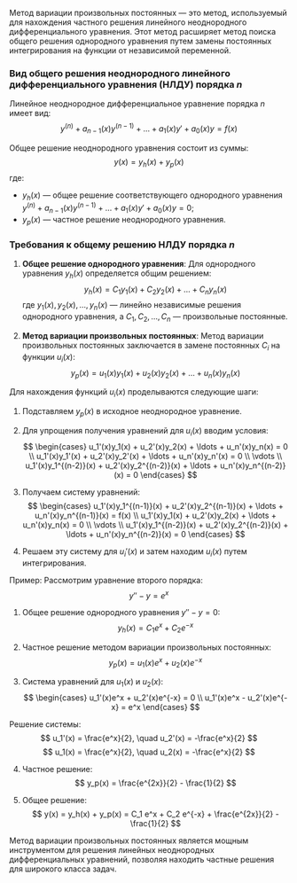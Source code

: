 Метод вариации произвольных постоянных — это метод, используемый для нахождения частного решения линейного неоднородного дифференциального уравнения. Этот метод расширяет метод поиска общего решения однородного уравнения путем замены постоянных интегрирования на функции от независимой переменной.

### Вид общего решения неоднородного линейного дифференциального уравнения (НЛДУ) порядка $n$
Линейное неоднородное дифференциальное уравнение порядка $n$ имеет вид:
$$ y^{(n)} + a_{n-1}(x)y^{(n-1)} + \ldots + a_1(x)y' + a_0(x)y = f(x) $$

Общее решение неоднородного уравнения состоит из суммы:
$$ y(x) = y_h(x) + y_p(x) $$
где:
- $y_h(x)$ — общее решение соответствующего однородного уравнения $y^{(n)} + a_{n-1}(x)y^{(n-1)} + \ldots + a_1(x)y' + a_0(x)y = 0$;
- $y_p(x)$ — частное решение неоднородного уравнения.

### Требования к общему решению НЛДУ порядка $n$
1. **Общее решение однородного уравнения**:
   Для однородного уравнения $y_h(x)$ определяется общим решением:
   $$ y_h(x) = C_1 y_1(x) + C_2 y_2(x) + \ldots + C_n y_n(x) $$
   где $y_1(x), y_2(x), \ldots, y_n(x)$ — линейно независимые решения однородного уравнения, а $C_1, C_2, \ldots, C_n$ — произвольные постоянные.

2. **Метод вариации произвольных постоянных**:
   Метод вариации произвольных постоянных заключается в замене постоянных $C_i$ на функции $u_i(x)$:
   $$ y_p(x) = u_1(x)y_1(x) + u_2(x)y_2(x) + \ldots + u_n(x)y_n(x) $$

Для нахождения функций $u_i(x)$ проделываются следующие шаги:
1. Подставляем $y_p(x)$ в исходное неоднородное уравнение.
2. Для упрощения получения уравнений для $u_i(x)$ вводим условия:
   $$
   \begin{cases}
   u_1'(x)y_1(x) + u_2'(x)y_2(x) + \ldots + u_n'(x)y_n(x) = 0 \\
   u_1'(x)y_1'(x) + u_2'(x)y_2'(x) + \ldots + u_n'(x)y_n'(x) = 0 \\
   \vdots \\
   u_1'(x)y_1^{(n-2)}(x) + u_2'(x)y_2^{(n-2)}(x) + \ldots + u_n'(x)y_n^{(n-2)}(x) = 0
   \end{cases}
   $$

3. Получаем систему уравнений:
   $$
   \begin{cases}
   u_1'(x)y_1^{(n-1)}(x) + u_2'(x)y_2^{(n-1)}(x) + \ldots + u_n'(x)y_n^{(n-1)}(x) = f(x) \\
   u_1'(x)y_1(x) + u_2'(x)y_2(x) + \ldots + u_n'(x)y_n(x) = 0 \\
   \vdots \\
   u_1'(x)y_1^{(n-2)}(x) + u_2'(x)y_2^{(n-2)}(x) + \ldots + u_n'(x)y_n^{(n-2)}(x) = 0
   \end{cases}
   $$

4. Решаем эту систему для $u_i'(x)$ и затем находим $u_i(x)$ путем интегрирования.

Пример:
Рассмотрим уравнение второго порядка:
$$ y'' - y = e^x $$

1. Общее решение однородного уравнения $y'' - y = 0$:
   $$ y_h(x) = C_1 e^x + C_2 e^{-x} $$

2. Частное решение методом вариации произвольных постоянных:
   $$ y_p(x) = u_1(x)e^x + u_2(x)e^{-x} $$

3. Система уравнений для $u_1(x)$ и $u_2(x)$:
   $$
   \begin{cases}
   u_1'(x)e^x + u_2'(x)e^{-x} = 0 \\
   u_1'(x)e^x - u_2'(x)e^{-x} = e^x
   \end{cases}
   $$

Решение системы:
   $$
   u_1'(x) = \frac{e^x}{2}, \quad u_2'(x) = -\frac{e^x}{2}
   $$
   $$
   u_1(x) = \frac{e^x}{2}, \quad u_2(x) = -\frac{e^x}{2}
   $$

4. Частное решение:
   $$
   y_p(x) = \frac{e^{2x}}{2} - \frac{1}{2}
   $$

5. Общее решение:
   $$
   y(x) = y_h(x) + y_p(x) = C_1 e^x + C_2 e^{-x} + \frac{e^{2x}}{2} - \frac{1}{2}
   $$

Метод вариации произвольных постоянных является мощным инструментом для решения линейных неоднородных дифференциальных уравнений, позволяя находить частные решения для широкого класса задач.